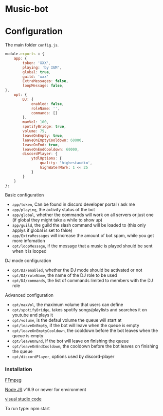 # Music-bot

# Configuration

The main folder `config.js`.

```js
module.exports = {
    app: {
        token: 'XXX',
        playing: 'by IGM',
        global: true,
        guild: 'xxx'
        ExtraMessages: false,
        loopMessage: false,
},
    opt: {
        DJ: {
            enabled: false,
            roleName: '',
            commands: []
        },
        maxVol: 100,
        spotifyBridge: true,
        volume: 75,
        leaveOnEmpty: true,
        leaveOnEmptyCooldown: 60000,
        leaveOnEnd: true,
        leaveOnEndCooldown: 60000,
        discordPlayer: {
            ytdlOptions: {
                quality: 'highestaudio',
                highWaterMark: 1 << 25
            }
        }
    }
};
```

Basic configuration

- `app/token`, Can be found in discord developer portal / ask me
- `app/playing`, the activity status of the bot
- `app/global`, whether the commands will work on all servers or just one (if global they might take a while to show up)
- `app/guild`, the guild the slash command will be loaded to (this only applys if global is set to false)
- `app/ExtraMessages` will increase the amount of bot spam, while you get more infomation
- `opt/loopMessage`, if the message that a music is played should be sent when it is looped

DJ mode configuration

- `opt/DJ/enabled`, whether the DJ mode should be activated or not 
- `opt/DJ/roleName`, the name of the DJ role to be used
- `opt/DJ/commands`, the list of commands limited to members with the DJ role

Advanced configuration

- `opt/maxVol`, the maximum volume that users can define
- `opt/spotifyBridge`, takes spotify songs/playlists and searches it on youtube and plays it
- `opt/volume`, is the defaul volume the queue will start at
- `opt/leaveOnEmpty`, if the bot will leave when the queue is empty
- `opt/leaveOnEmptyCooldown`, the cooldown before the bot leaves when the queue is empty
- `opt/leaveOnEnd`,  if the bot will leave on finishing the queue
- `opt/leaveOnEndCooldown`, the cooldown before the bot leaves on finishing the queue
- `opt/discordPlayer`, options used by discord-player

###  Installation
[FFmpeg](https://www.ffmpeg.org)

[Node JS](https://nodejs.org/en/) v16.9 or newer for environment

[visual studio code](https://code.visualstudio.com/) 

To run type: npm start